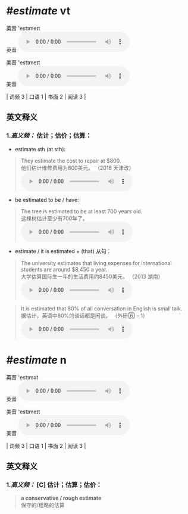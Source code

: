 # ***\#estimate*** vt
英音 'estɪmeɪt  
英音
<audio src="./media/estimate-B.aac" controls="controls"></audio>

美音 'estɪmeɪt  
美音
<audio src="./media/estimate.aac" controls="controls"></audio>



| 词频 3 | 口语 1 | 书面 2 | 阅读 3 |  

英文释义
---
### 1.*高义频：* **估计；估价；估算：**  

- estimate sth (at sth):

 > They estimate the cost to repair at $800.  
 > 他们估计维修费用为800美元。  （2016 天津改）  
<audio src="./media/They estimate the cost317补录_AAC.aac" controls="controls"></audio>

- be estimated to be / have:

 > The tree is estimated to be at least 700 years old.   
 > 这棵树估计至少有700年了。    
<audio src="./media/estimate-1.aac" controls="controls"></audio>

- estimate / it is estimated + (that) 从句：

 > The university estimates that living expenses for international students are around $8,450 a year.  
 > 大学估算国际生一年的生活费用约8450美元。  （2013 湖南）  
<audio src="./media/The university estimates 317补录_AAC.aac" controls="controls"></audio>

 > It is estimated that 80% of all conversation in English is small talk.   
 > 据估计，英语中80%的谈话都是闲谈。  （外研⑥ – 1）  
<audio src="./media/estimate-2.aac" controls="controls"></audio>


# ***\#estimate*** n
英音 'estɪmət  
英音
<audio src="./media/estimate1.aac" controls="controls"></audio>

美音 'estɪmeɪt  
美音
<audio src="./media/estimate.aac" controls="controls"></audio>



| 词频 3 | 口语 1 | 书面 2 | 阅读 3 |  

英文释义
---
### 1.*高义频：* **[C] 估计；估算；估价：**  

 > **a conservative / rough estimate**  
 > 保守的/粗略的估算    


